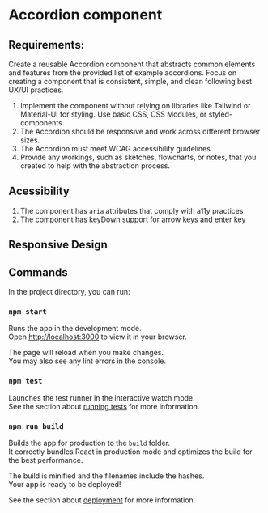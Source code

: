 # Accordion component

## Requirements:

Create a reusable Accordion component that abstracts common elements and features from the provided list of example accordions. Focus on creating a component that is consistent, simple, and clean following best UX/UI practices.

1. Implement the component without relying on libraries like Tailwind or Material-UI for styling. Use basic CSS, CSS Modules, or styled-components.
1. The Accordion should be responsive and work across different browser sizes.
1. The Accordion must meet WCAG accessibility guidelines
1. Provide any workings, such as sketches, flowcharts, or notes, that you created to
   help with the abstraction process.

## Acessibility

1. The component has `aria` attributes that comply with a11y practices
2. The component has keyDown support for arrow keys and enter key

## Responsive Design

## Commands

In the project directory, you can run:

### `npm start`

Runs the app in the development mode.\
Open [http://localhost:3000](http://localhost:3000) to view it in your browser.

The page will reload when you make changes.\
You may also see any lint errors in the console.

### `npm test`

Launches the test runner in the interactive watch mode.\
See the section about [running tests](https://facebook.github.io/create-react-app/docs/running-tests) for more information.

### `npm run build`

Builds the app for production to the `build` folder.\
It correctly bundles React in production mode and optimizes the build for the best performance.

The build is minified and the filenames include the hashes.\
Your app is ready to be deployed!

See the section about [deployment](https://facebook.github.io/create-react-app/docs/deployment) for more information.
